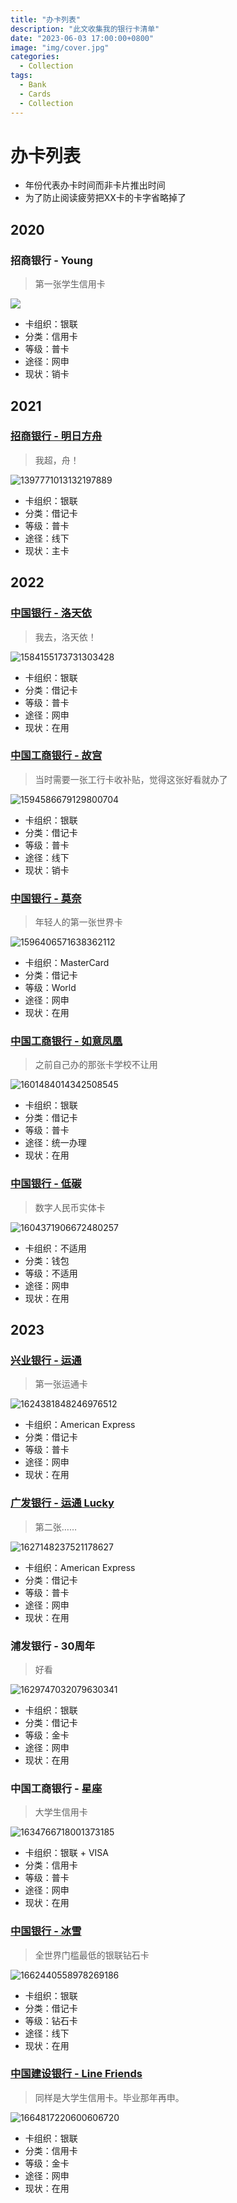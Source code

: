 ```yaml
---
title: "办卡列表"
description: "此文收集我的银行卡清单"
date: "2023-06-03 17:00:00+0800"
image: "img/cover.jpg"
categories:
  - Collection
tags:
  - Bank
  - Cards
  - Collection
---
```


# 办卡列表

* 年份代表办卡时间而非卡片推出时间
* 为了防止阅读疲劳把XX卡的卡字省略掉了

## 2020

### 招商银行 - Young

> 第一张学生信用卡

![](img/2020-cmb-young.jpg)

* 卡组织：银联
* 分类：信用卡
* 等级：普卡
* 途径：网申
* 现状：销卡

## 2021

### [招商银行 - 明日方舟](https://ak.hypergryph.com/special/cmb/)

> 我超，舟！

![1397771013132197889](https://pbs.twimg.com/media/E2XhUwGVIAc3IH2?format=jpg&name=4096x4096)

* 卡组织：银联
* 分类：借记卡
* 等级：普卡
* 途径：线下
* 现状：主卡

## 2022

### [中国银行 - 洛天依](https://mp.weixin.qq.com/s/VSC1UwiY0ET_hjZ8cdC_LA)

> 我去，洛天依！

![1584155173731303428](https://pbs.twimg.com/media/FfwMu4PakAA_meS?format=jpg&name=4096x4096)

* 卡组织：银联
* 分类：借记卡
* 等级：普卡
* 途径：网申
* 现状：在用

### [中国工商银行 - 故宫](https://m.icbc.com.cn/page/721854058468884500.html)

> 当时需要一张工行卡收补贴，觉得这张好看就办了

![1594586679129800704](https://pbs.twimg.com/media/FiEcIXsagAA0cZb?format=jpg&name=4096x4096)

* 卡组织：银联
* 分类：借记卡
* 等级：普卡
* 途径：线下
* 现状：销卡

### [中国银行 - 莫奈](https://mp.weixin.qq.com/s/FWi1ipqVJ3zQe_bQU7qDIw)

> 年轻人的第一张世界卡

![1596406571638362112](https://pbs.twimg.com/media/FieTT_takAI4sMJ?format=jpg&name=4096x4096)

* 卡组织：MasterCard
* 分类：借记卡
* 等级：World
* 途径：网申
* 现状：在用

### [中国工商银行 - 如意凤凰](https://mp.weixin.qq.com/s/b77jB6411xp0EHkfTj3rSw)

> 之前自己办的那张卡学校不让用

![1601484014342508545](https://pbs.twimg.com/media/FjmdOHkaAAAZiWT?format=jpg&name=4096x4096)

* 卡组织：银联
* 分类：借记卡
* 等级：普卡
* 途径：统一办理
* 现状：在用

### [中国银行 - 低碳](https://mp.weixin.qq.com/s/VzOcKbzK8t9295mGkGKj9Q)

> 数字人民币实体卡

![1604371906672480257](https://pbs.twimg.com/media/FkPfuqfaUAAwrN6?format=jpg&name=4096x4096)

* 卡组织：不适用
* 分类：钱包
* 等级：不适用
* 途径：网申
* 现状：在用

## 2023

### [兴业银行 - 运通](https://mp.weixin.qq.com/s/AElhzWDBxycWqVV3q1mIow)

> 第一张运通卡

![1624381848246976512](https://pbs.twimg.com/media/For2rSzaYAAQW5Q?format=jpg&name=4096x4096)

* 卡组织：American Express
* 分类：借记卡
* 等级：普卡
* 途径：网申
* 现状：在用

### [广发银行 - 运通 Lucky](https://mp.weixin.qq.com/s/jCxtroVSV0lLwXx9-CLvFQ)

> 第二张……

![1627148237521178627](https://pbs.twimg.com/media/FpTKrnfacAIyqCF?format=jpg&name=4096x4096)

* 卡组织：American Express
* 分类：借记卡
* 等级：普卡
* 途径：网申
* 现状：在用

### 浦发银行 - 30周年

> 好看

![1629747032079630341](https://pbs.twimg.com/media/Fp4GKo1akAIv1LC?format=jpg&name=4096x4096)

* 卡组织：银联
* 分类：借记卡
* 等级：金卡
* 途径：网申
* 现状：在用

### 中国工商银行 - 星座

> 大学生信用卡

![1634766718001373185](https://pbs.twimg.com/media/Fq_bqgCaAAABymU?format=jpg&name=4096x4096)

* 卡组织：银联 + VISA
* 分类：信用卡
* 等级：普卡
* 途径：网申
* 现状：在用

### [中国银行 - 冰雪](https://mp.weixin.qq.com/s/Fys02dfBD4fVJqHROKUbbg)

> 全世界门槛最低的银联钻石卡

![1662440558978269186](https://pbs.twimg.com/media/FxIs39sakAAfmYf?format=jpg&name=4096x4096)

* 卡组织：银联
* 分类：借记卡
* 等级：钻石卡
* 途径：线下
* 现状：在用

### [中国建设银行 - Line Friends](https://mp.weixin.qq.com/s/lK5YVyHvWqv94tDLY8zIiQ)

> 同样是大学生信用卡。毕业那年再申。

![1664817220600606720](https://pbs.twimg.com/media/FxqecAjaEAEfLgF?format=jpg&name=4096x4096)

* 卡组织：银联
* 分类：信用卡
* 等级：金卡
* 途径：网申
* 现状：在用
